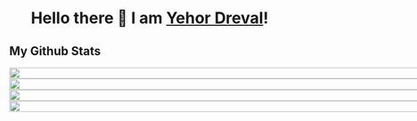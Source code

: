 <h1 align="center">
Hello there 👋 I am <a href="https://github.com/Freekson">Yehor Dreval</a>!
</h1>

## My Github Stats

<div style="display: flex; width: 100vw; flex-direction: column; align-items: center;">
    <div style="width: 100%;">
        <img  style="width: 90%"src="https://github-readme-streak-stats.herokuapp.com/?user=Freekson&theme=gruvbox" />
    </div> 
    <div style="width: 100%;">
        <img  style="width: 90%"src="https://github-readme-stats.vercel.app/api?username=Freekson&theme=gruvbox&custom_title=Yehor%20github%20stats" />
    </div>
    <div style="width: 100%;">
        <img style="width: 90%" src="https://github-readme-stats.vercel.app/api/wakatime?username=Dreval&theme=gruvbox&layout=compact)" />
    </div>
    <div style="width: 100%;">
        <img style="width: 90%" src="https://github-profile-summary-cards.vercel.app/api/cards/most-commit-language?username=Freekson&theme=gruvbox" />
    </div>  
</div>
